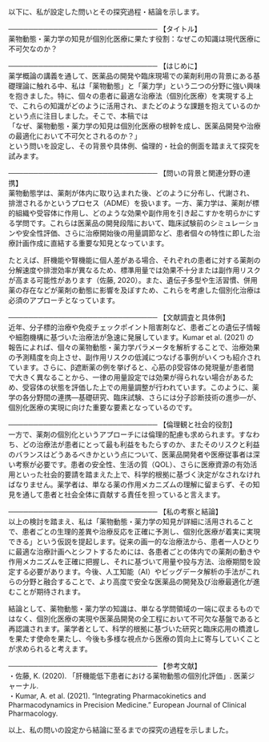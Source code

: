 以下に、私が設定した問いとその探究過程・結論を示します。

──────────────────────────────
【タイトル】  
薬物動態・薬力学の知見が個別化医療に果たす役割：なぜこの知識は現代医療に不可欠なのか？

──────────────────────────────
【はじめに】  
薬学概論の講義を通して、医薬品の開発や臨床現場での薬剤利用の背景にある基礎理論に触れる中、私は「薬物動態」と「薬力学」という二つの分野に強い興味を抱きました。特に、個々の患者に最適な治療法（個別化医療）を実現する上で、これらの知識がどのように活用され、またどのような課題を抱えているのかという点に注目しました。そこで、本稿では  
「なぜ、薬物動態・薬力学の知見は個別化医療の根幹を成し、医薬品開発や治療の最適化において不可欠とされるのか？」  
という問いを設定し、その背景や具体例、倫理的・社会的側面を踏まえて探究を試みます。

──────────────────────────────
【問いの背景と関連分野の連携】  
薬物動態学は、薬剤が体内に取り込まれた後、どのように分布し、代謝され、排泄されるかというプロセス（ADME）を扱います。一方、薬力学は、薬剤が標的組織や受容体に作用し、どのような効果や副作用を引き起こすかを明らかにする学問です。これらは医薬品の開発段階において、臨床試験前のシミュレーションや安全性評価、さらに治療開始後の用量調節など、患者個々の特性に即した治療計画作成に直結する重要な知見となっています。  

たとえば、肝機能や腎機能に個人差がある場合、それぞれの患者に対する薬剤の分解速度や排泄効率が異なるため、標準用量では効果不十分または副作用リスクが高まる可能性があります（佐藤, 2020）。また、遺伝子多型や生活習慣、併用薬の存在などが薬剤の動態に影響を及ぼすため、これらを考慮した個別化治療は必須のアプローチとなっています。

──────────────────────────────
【文献調査と具体例】  
近年、分子標的治療や免疫チェックポイント阻害剤など、患者ごとの遺伝子情報や細胞機構に基づいた治療法が急速に発展しています。Kumar et al. (2021) の報告によれば、個々の薬物動態・薬力学パラメータを解析することで、治療効果の予測精度を向上させ、副作用リスクの低減につなげる事例がいくつも紹介されています。さらに、β遮断薬の例を挙げると、心筋のβ受容体の発現量が患者間で大きく異なることから、一律の用量設定では効果が得られない場合があるため、受容体の状態を評価した上での用量調整が行われています。このように、薬学の各分野間の連携―基礎研究、臨床試験、さらには分子診断技術の進歩―が、個別化医療の実現に向けた重要な要素となっているのです。

──────────────────────────────
【倫理観と社会的役割】  
一方で、薬剤の個別化というアプローチには倫理的配慮も求められます。すなわち、どの治療法が患者にとって最も利益をもたらすのか、またそのリスクと利益のバランスはどうあるべきかという点について、医薬品開発者や医療従事者は深い考察が必要です。患者の安全性、生活の質（QOL）、さらに医療資源の有効活用といった社会的要請を踏まえた上で、科学的根拠に基づく決定がなされなければなりません。薬学者は、単なる薬の作用メカニズムの理解に留まらず、その知見を通して患者と社会全体に貢献する責任を担っていると言えます。

──────────────────────────────
【私の考察と結論】  
以上の検討を踏まえ、私は「薬物動態・薬力学の知見が詳細に活用されることで、患者ごとの生理的差異や治療反応を正確に予測し、個別化医療が着実に実現できる」という仮説を提起します。従来の画一的な治療法から、患者一人ひとりに最適な治療計画へとシフトするためには、各患者ごとの体内での薬剤の動きや作用メカニズムを正確に把握し、それに基づいて用量や投与方法、治療期間を設定する必要があります。今後、人工知能（AI）やビッグデータ解析の手法がこれらの分野と融合することで、より高度で安全な医薬品の開発及び治療最適化が進むことが期待されます。  

結論として、薬物動態・薬力学の知識は、単なる学問領域の一端に収まるものではなく、個別化医療の実現や医薬品開発の全工程において不可欠な基盤であると再認識されます。薬学者として、科学的根拠に基づいた研究と臨床応用の橋渡しを果たす使命を果たし、今後も多様な視点から医療の質向上に寄与していくことが求められると考えます。

──────────────────────────────
【参考文献】  
・佐藤, K. (2020). 「肝機能低下患者における薬物動態の個別化評価」. 医薬ジャーナル.  
・Kumar, A. et al. (2021). “Integrating Pharmacokinetics and Pharmacodynamics in Precision Medicine.” European Journal of Clinical Pharmacology.

以上、私の問いの設定から結論に至るまでの探究の過程を示しました。